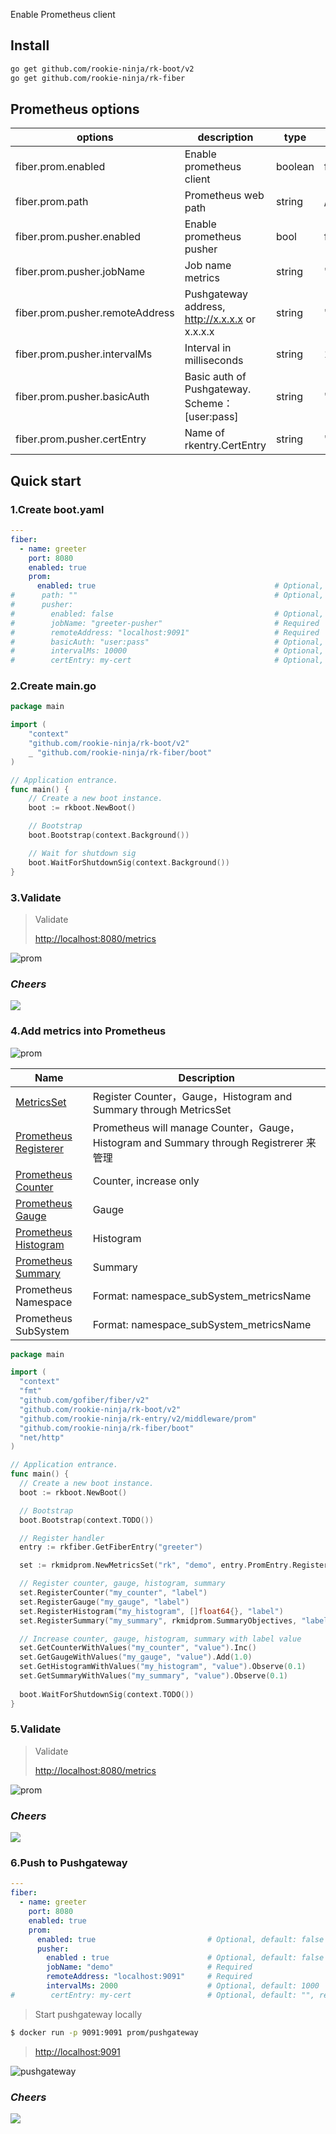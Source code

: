 Enable Prometheus client

## Install
```bash
go get github.com/rookie-ninja/rk-boot/v2
go get github.com/rookie-ninja/rk-fiber
```

## Prometheus options
| options                        | description                                    | type    | default  |
|--------------------------------|------------------------------------------------|---------|----------|
| fiber.prom.enabled              | Enable prometheus client                       | boolean | false    |
| fiber.prom.path                 | Prometheus web path                            | string  | /metrics |
| fiber.prom.pusher.enabled       | Enable prometheus pusher                       | bool    | false    |
| fiber.prom.pusher.jobName       | Job name metrics                               | string  | ""       |
| fiber.prom.pusher.remoteAddress | Pushgateway address, http://x.x.x.x or x.x.x.x | string  | ""       |
| fiber.prom.pusher.intervalMs    | Interval in milliseconds                       | string  | 1000     |
| fiber.prom.pusher.basicAuth     | Basic auth of Pushgateway. Scheme：[user:pass]  | string  | ""       |
| fiber.prom.pusher.certEntry     | Name of rkentry.CertEntry                      | string  | ""       |

## Quick start
### 1.Create boot.yaml
```yaml
---
fiber:
  - name: greeter
    port: 8080
    enabled: true
    prom:
      enabled: true                                        # Optional, default: false
#      path: ""                                            # Optional, default: "/metrics"
#      pusher:
#        enabled: false                                    # Optional, default: false
#        jobName: "greeter-pusher"                         # Required
#        remoteAddress: "localhost:9091"                   # Required
#        basicAuth: "user:pass"                            # Optional, default: ""
#        intervalMs: 10000                                 # Optional, default: 1000
#        certEntry: my-cert                                # Optional, default: "", reference of cert entry declared above
```

### 2.Create main.go
```go
package main

import (
	"context"
    "github.com/rookie-ninja/rk-boot/v2"
	_ "github.com/rookie-ninja/rk-fiber/boot"
)

// Application entrance.
func main() {
	// Create a new boot instance.
	boot := rkboot.NewBoot()

	// Bootstrap
	boot.Bootstrap(context.Background())

	// Wait for shutdown sig
	boot.WaitForShutdownSig(context.Background())
}
```

### 3.Validate
> Validate
>
> [http://localhost:8080/metrics](http://localhost:8080/metrics)

![prom](../../img/user-guide/gin/basic/gin-prom.png)

### _**Cheers**_
![](../../img/user-guide/cheers.png)

### 4.Add metrics into Prometheus
![prom](../../img/user-guide/gin/basic/gin-prom-arch.png)

| Name                                                                                                    | Description                                                                        |
|---------------------------------------------------------------------------------------------------------|------------------------------------------------------------------------------------|
| [MetricsSet](https://github.com/rookie-ninja/rk-prom/blob/master/metrics_set.go)                        | Register Counter，Gauge，Histogram and Summary through MetricsSet                    |
| [Prometheus Registerer](https://github.com/prometheus/client_golang/blob/master/prometheus/registry.go) | Prometheus will manage Counter，Gauge，Histogram and Summary through Registrerer 来管理 |
| [Prometheus Counter](https://prometheus.io/docs/concepts/metric_types/#counter)                         | Counter, increase only                                                             |
| [Prometheus Gauge](https://prometheus.io/docs/concepts/metric_types/#gauge)                             | Gauge                                                                              |
| [Prometheus Histogram](https://prometheus.io/docs/concepts/metric_types/#histogram)                     | Histogram                                                                          |
| [Prometheus Summary](https://prometheus.io/docs/concepts/metric_types/#summary)                         | Summary                                                                            |
| Prometheus Namespace                                                                                    | Format: namespace_subSystem_metricsName                                            |
| Prometheus SubSystem                                                                                    | Format: namespace_subSystem_metricsName                                            |

```go
package main

import (
  "context"
  "fmt"
  "github.com/gofiber/fiber/v2"
  "github.com/rookie-ninja/rk-boot/v2"
  "github.com/rookie-ninja/rk-entry/v2/middleware/prom"
  "github.com/rookie-ninja/rk-fiber/boot"
  "net/http"
)

// Application entrance.
func main() {
  // Create a new boot instance.
  boot := rkboot.NewBoot()

  // Bootstrap
  boot.Bootstrap(context.TODO())

  // Register handler
  entry := rkfiber.GetFiberEntry("greeter")

  set := rkmidprom.NewMetricsSet("rk", "demo", entry.PromEntry.Registerer)

  // Register counter, gauge, histogram, summary
  set.RegisterCounter("my_counter", "label")
  set.RegisterGauge("my_gauge", "label")
  set.RegisterHistogram("my_histogram", []float64{}, "label")
  set.RegisterSummary("my_summary", rkmidprom.SummaryObjectives, "label")

  // Increase counter, gauge, histogram, summary with label value
  set.GetCounterWithValues("my_counter", "value").Inc()
  set.GetGaugeWithValues("my_gauge", "value").Add(1.0)
  set.GetHistogramWithValues("my_histogram", "value").Observe(0.1)
  set.GetSummaryWithValues("my_summary", "value").Observe(0.1)
  
  boot.WaitForShutdownSig(context.TODO())
}
```

### 5.Validate
> Validate
>
> [http://localhost:8080/metrics](http://localhost:8080/metrics)

![prom](../../img/user-guide/gin/basic/gin-prom-value.png)

### _**Cheers**_
![](../../img/user-guide/cheers.png)

### 6.Push to Pushgateway
```yaml
---
fiber:
  - name: greeter
    port: 8080
    enabled: true
    prom:
      enabled: true                         # Optional, default: false
      pusher:
        enabled : true                      # Optional, default: false
        jobName: "demo"                     # Required
        remoteAddress: "localhost:9091"     # Required
        intervalMs: 2000                    # Optional, default: 1000
#        certEntry: my-cert                 # Optional, default: "", reference of cert entry declared above
```

> Start pushgateway locally
```bash
$ docker run -p 9091:9091 prom/pushgateway
```

> [http://localhost:9091](http://localhost:9091)

![pushgateway](../../img/user-guide/gin/basic/gin-prom-pusher.png)

### _**Cheers**_
![](../../img/user-guide/cheers.png)